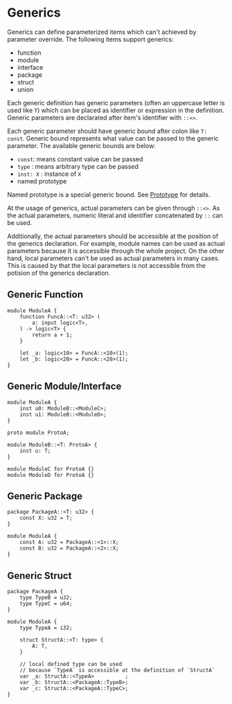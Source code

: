 # Generics

Generics can define parameterized items which can't achieved by parameter override.
The following items support generics:

* function
* module
* interface
* package
* struct
* union

Each generic definition has generic parameters (often an uppercase letter is used like `T`) which can be placed as identifier or expression in the definition.
Generic parameters are declarated after item's identifier with `::<>`.

Each generic parameter should have generic bound after colon like `T: const`.
Generic bound represents what value can be passed to the generic parameter.
The available generic bounds are below:

* `const`: means constant value can be passed
* `type` : means arbitrary type can be passed
* `inst: X` : instance of `X`
* named prototype

Named prototype is a special generic bound. See [Prototype](14_generics/02_prototype.md) for details.

At the usage of generics, actual parameters can be given through `::<>`.
As the actual parameters, numeric literal and identifier concatenated by `::` can be used.

Additionally, the actual parameters should be accessible at the position of the generics declaration.
For example, module names can be used as actual parameters because it is accessible through the whole project.
On the other hand, local parameters can't be used as actual parameters in many cases.
This is caused by that the local parameters is not accessible from the potision of the generics declaration.

## Generic Function

```veryl,playground
module ModuleA {
    function FuncA::<T: u32> (
        a: input logic<T>,
    ) -> logic<T> {
        return a + 1;
    }

    let _a: logic<10> = FuncA::<10>(1);
    let _b: logic<20> = FuncA::<20>(1);
}
```

## Generic Module/Interface

```veryl,playground
module ModuleA {
    inst u0: ModuleB::<ModuleC>;
    inst u1: ModuleB::<ModuleD>;
}

proto module ProtoA;

module ModuleB::<T: ProtoA> {
    inst u: T;
}

module ModuleC for ProtoA {}
module ModuleD for ProtoA {}
```

## Generic Package

```veryl,playground
package PackageA::<T: u32> {
    const X: u32 = T;
}

module ModuleA {
    const A: u32 = PackageA::<1>::X;
    const B: u32 = PackageA::<2>::X;
}
```

## Generic Struct

```veryl,playground
package PackageA {
    type TypeB = u32;
    type TypeC = u64;
}

module ModuleA {
    type TypeA = i32;

    struct StructA::<T: type> {
        A: T,
    }

    // local defined type can be used
    // because `TypeA` is accessible at the definition of `StructA`
    var _a: StructA::<TypeA>          ;
    var _b: StructA::<PackageA::TypeB>;
    var _c: StructA::<PackageA::TypeC>;
}
```
